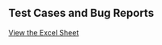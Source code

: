 ## Test Cases and Bug Reports

[View the Excel Sheet](https://intrast-my.sharepoint.com/:x:/g/personal/randasafwatmohamed_intrast_com_eg/EU5j3lA3ToZClwk7h2EywTkBwMTBax6VK5NzPW8jhOHHBA)
